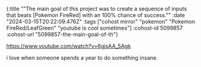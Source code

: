 {:title "\"The main goal of this project was to create a sequence of inputs that beats [Pokemon FireRed] with an 100% chance of success.\""
 :date "2024-03-15T20:22:09.476Z"
 :tags ["cohost mirror" "pokemon" "Pokemon FireRed/LeafGreen" "youtube is cool sometimes"]
 :cohost-id 5099857
 :cohost-url "5099857-the-main-goal-of-th"}

https://www.youtube.com/watch?v=6gjsAA_5Agk

i love when someone spends a year to do something insane.